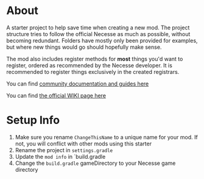 # About

A starter project to help save time when creating a new mod. The project structure tries to follow the official Necesse as much as possible, without becoming redundant. Folders have mostly only been provided for examples, but where new things would go should hopefully make sense. 

The mod also includes register methods for **most** things you'd want to register, ordered as recommended by the Necesse developer. It is recommended to register things exclusively in the created registrars.

You can find [community documentation and guides here](https://necesse-community.github.io/unofficial-docs/#/)

You can find [the official WIKI page here](https://necessewiki.com/Modding)

# Setup Info
1. Make sure you rename `ChangeThisName` to a unique name for your mod. If not, you will conflict with other mods using this starter
2. Rename the project in `settings.gradle`
3. Update the `mod info`  in `build.gradle
4. Change the `build.gradle` gameDirectory to your Necesse game directory
